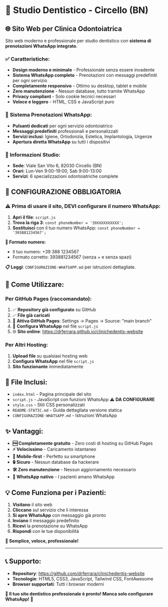 # 🦷 Studio Dentistico - Circello (BN)

## 🌐 **Sito Web per Clinica Odontoiatrica**

Sito web moderno e professionale per studio dentistico con **sistema di prenotazioni WhatsApp integrato**.

### ✅ **Caratteristiche:**
- **Design moderno e minimale** - Professionale senza essere invadente
- **Sistema WhatsApp completo** - Prenotazioni con messaggi predefiniti per ogni servizio
- **Completamente responsivo** - Ottimo su desktop, tablet e mobile
- **Zero manutenzione** - Nessun database, tutto tramite WhatsApp
- **Privacy compliant** - Solo cookie tecnici necessari
- **Veloce e leggero** - HTML, CSS e JavaScript puro

### 📱 **Sistema Prenotazioni WhatsApp:**
- **Pulsanti dedicati** per ogni servizio odontoiatrico
- **Messaggi predefiniti** professionali e personalizzati
- **Servizi inclusi**: Igiene, Ortodonzia, Estetica, Implantologia, Urgenze
- **Apertura diretta WhatsApp** su tutti i dispositivi

### 🏥 **Informazioni Studio:**
- **Sede**: Viale San Vito 6, 82030 Circello (BN)
- **Orari**: Lun-Ven 9:00-19:00, Sab 9:00-13:00
- **Servizi**: 6 specializzazioni odontoiatriche complete

## 🚨 **CONFIGURAZIONE OBBLIGATORIA**

### **⚠️ Prima di usare il sito, DEVI configurare il numero WhatsApp:**

1. **Apri il file**: `script.js`
2. **Trova la riga 3**: `const phoneNumber = '39XXXXXXXXXX';`
3. **Sostituisci** con il tuo numero WhatsApp: `const phoneNumber = '393881234567';`

**📱 Formato numero:**
- Il tuo numero: +39 388 1234567
- Formato corretto: 393881234567 (senza + e senza spazi)

**📋 Leggi**: `CONFIGURAZIONE-WHATSAPP.md` per istruzioni dettagliate.

## 🚀 **Come Utilizzare:**

### **Per GitHub Pages (raccomandato):**
1. ✅ **Repository già configurato** su GitHub
2. ✅ **File già caricati** 
3. 🔧 **Attiva GitHub Pages**: Settings → Pages → Source: "main branch"
4. 📱 **Configura WhatsApp** nel file `script.js`
5. 🌐 **Sito online**: https://drferrara.github.io/clinichedentis-website

### **Per Altri Hosting:**
1. **Upload file** su qualsiasi hosting web
2. **Configura WhatsApp** nel file `script.js`
3. **Sito funzionante** immediatamente

## 📁 **File Inclusi:**
- `index.html` - Pagina principale del sito
- `script.js` - JavaScript con funzioni WhatsApp ⚠️ **DA CONFIGURARE**
- `style.css` - Stili CSS personalizzati
- `README-STATIC.md` - Guida dettagliata versione statica
- `CONFIGURAZIONE-WHATSAPP.md` - Istruzioni WhatsApp

## ✨ **Vantaggi:**
- **🆓 Completamente gratuito** - Zero costi di hosting su GitHub Pages
- **⚡ Velocissimo** - Caricamento istantaneo
- **📱 Mobile-first** - Perfetto su smartphone
- **🔒 Sicuro** - Nessun database da hackerare
- **🛠️ Zero manutenzione** - Nessun aggiornamento necessario
- **💬 WhatsApp nativo** - I pazienti amano WhatsApp

## 💡 **Come Funziona per i Pazienti:**
1. **Visitano** il sito web
2. **Cliccano** sul servizio che li interessa
3. **Si apre WhatsApp** con messaggio già pronto
4. **Inviano** il messaggio predefinito
5. **Ricevi** la prenotazione su WhatsApp
6. **Rispondi** con le tue disponibilità

**🎯 Semplice, veloce, professionale!**

---

## 📞 **Supporto:**
- **Repository**: https://github.com/drferrara/clinichedentis-website
- **Tecnologie**: HTML5, CSS3, JavaScript, Tailwind CSS, FontAwesome
- **Browser supportati**: Tutti i browser moderni

**🦷 Il tuo sito dentistico professionale è pronto! Manca solo configurare WhatsApp! 💚**